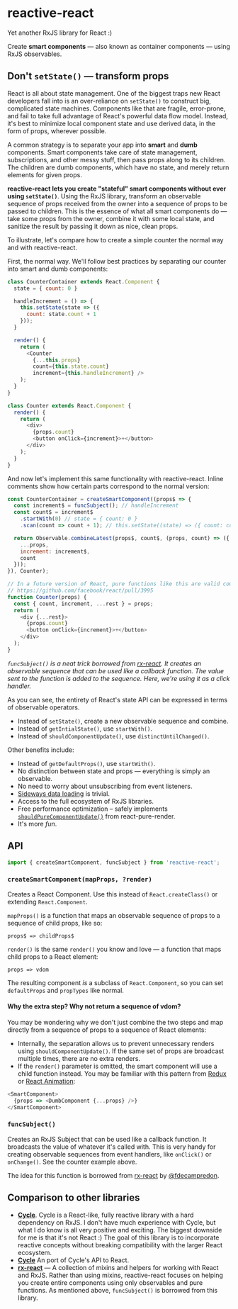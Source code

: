 reactive-react
==============

Yet another RxJS library for React :)

Create **smart components** — also known as container components — using RxJS observables.

## Don't `setState()` — transform props

React is all about state management. One of the biggest traps new React developers fall into is an over-reliance on `setState()` to construct big, complicated state machines. Components like that are fragile, error-prone, and fail to take full advantage of React's powerful data flow model. Instead, it's best to minimize local component state and use derived data, in the form of props, wherever possible.

A common strategy is to separate your app into **smart** and **dumb** components. Smart components take care of state management, subscriptions, and other messy stuff, then pass props along to its children. The children are dumb components, which have no state, and merely return elements for given props.

**reactive-react lets you create "stateful" smart components without ever using `setState()`**. Using the RxJS library, transform an observable sequence of props received from the owner into a sequence of props to be passed to children. This is the essence of what all smart components do — take some props from the owner, combine it with some local state, and sanitize the result by passing it down as nice, clean props.

To illustrate, let's compare how to create a simple counter the normal way and with reactive-react.

First, the normal way. We'll follow best practices by separating our counter into smart and dumb components:

```js
class CounterContainer extends React.Component {
  state = { count: 0 }

  handleIncrement = () => {
    this.setState(state => ({
      count: state.count + 1
    }));
  }

  render() {
    return (
      <Counter
        {...this.props}
        count={this.state.count}
        increment={this.handleIncrement} />
    );
  }
}

class Counter extends React.Component {
  render() {
    return (
      <div>
        {props.count}
        <button onClick={increment}>+</button>
      </div>
    );
  }
}
```

And now let's implement this same functionality with reactive-react. Inline comments show how certain parts correspond to the normal version:

```js
const CounterContainer = createSmartComponent((props$ => {
  const increment$ = funcSubject(); // handleIncrement
  const count$ = increment$
    .startWith(0) // state = { count: 0 }
    .scan(count => count + 1); // this.setState((state) => ({ count: count + 1 }))

  return Observable.combineLatest(props$, count$, (props, count) => ({
    ...props,
    increment: increment$,
    count
  }));
}), Counter);

// In a future version of React, pure functions like this are valid components
// https://github.com/facebook/react/pull/3995
function Counter(props) {
  const { count, increment, ...rest } = props;
  return (
    <div {...rest}>
      {props.count}
      <button onClick={increment}>+</button>
    </div>
  );
}
```

*`funcSubject()` is a neat trick borrowed from [rx-react](https://github.com/fdecampredon/rx-react#funcsubject). It creates an observable sequence that can be used like a callback function. The value sent to the function is added to the sequence. Here, we're using it as a click handler.*

As you can see, the entirety of React's state API can be expressed in terms of observable operators.

  - Instead of `setState()`, create a new observable sequence and combine.
  - Instead of `getIntialState()`, use `startWith()`.
  - Instead of `shouldComponentUpdate()`, use `distinctUntilChanged()`.

Other benefits include:

  - Instead of `getDefaultProps()`, use `startWith()`.
  - No distinction between state and props — everything is simply an observable.
  - No need to worry about unsubscribing from event listeners.
  - [Sideways data loading](https://github.com/facebook/react/issues/3398) is trivial.
  - Access to the full ecosystem of RxJS libraries.
  - Free performance optimization – safely implements [`shouldPureComponentUpdate()`](https://github.com/gaearon/react-pure-render#function) from react-pure-render.
  - It's more *fun*.

## API

```js
import { createSmartComponent, funcSubject } from 'reactive-react';
```

### `createSmartComponent(mapProps, ?render)`

Creates a React Component. Use this instead of `React.createClass()` or extending `React.Component`.

`mapProps()` is a function that maps an observable sequence of props to a sequence of child props, like so:

```
props$ => childProps$
```

`render()` is the same `render()` you know and love — a function that maps child props to a React element:

```
props => vdom
```

The resulting component *is* a subclass of `React.Component`, so you can set `defaultProps` and `propTypes` like normal.

#### Why the extra step? Why not return a sequence of vdom?

You may be wondering why we don't just combine the two steps and map directly from a sequence of props to a sequence of React elements:

- Internally, the separation allows us to prevent unnecessary renders using `shouldComponentUpdate()`. If the same set of props are broadcast multiple times, there are no extra renders.
- If the `render()` parameter is omitted, the smart component will use a child function instead. You may be familiar with this pattern from [Redux](https://github.com/gaearon/redux) or [React Animation](https://github.com/chenglou/react-animation):

```js
<SmartComponent>
  {props => <DumbComponent {...props} />}
</SmartComponent>
```

### `funcSubject()`

Creates an RxJS Subject that can be used like a callback function. It broadcasts the value of whatever it's called with. This is very handy for creating observable sequences from event handlers, like `onClick()` or `onChange()`. See the counter example above.

The idea for this function is borrowed from [rx-react](https://github.com/fdecampredon/rx-react) by [@fdecampredon](https://github.com/fdecampredon).

## Comparison to other libraries

- [**Cycle**](cycle.js.org). Cycle is a React-like, fully reactive library with a hard dependency on RxJS. I don't have much experience with Cycle, but what I do know is all very positive and exciting. The biggest downside for me is that it's not React :) The goal of this library is to incorporate reactive concepts without breaking compatibility with the larger React ecosystem.
- [**Cycle**](https://github.com/pH200/cycle-react) An port of Cycle's API to React.
- [**rx-react**](https://github.com/fdecampredon/rx-react) — A collection of mixins and helpers for working with React and RxJS. Rather than using mixins, reactive-react focuses on helping you create entire components using only observables and pure functions. As mentioned above, `funcSubject()` is borrowed from this library.
